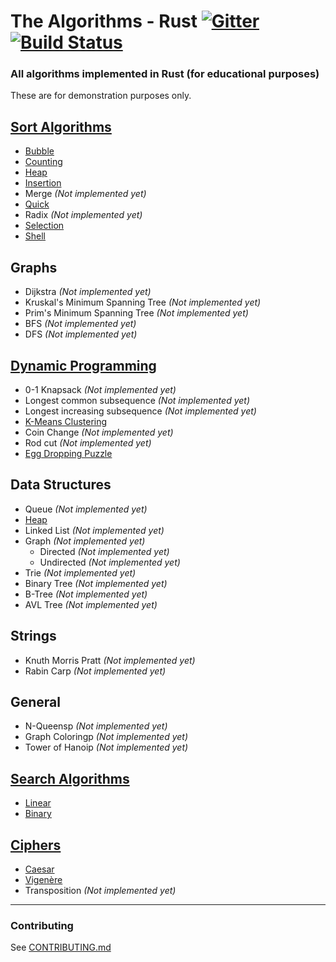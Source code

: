# The Algorithms - Rust [![Gitter](https://img.shields.io/gitter/room/the-algorithms/rust.svg?style=flat-square)](https://gitter.im/the-algorithms/rust) [![Build Status](https://travis-ci.com/TheAlgorithms/Rust.svg?branch=master)](https://travis-ci.com/TheAlgorithms/Rust)

### All algorithms implemented in Rust (for educational purposes)

These are for demonstration purposes only.

## [Sort Algorithms](./src/sorting)

- [Bubble](./src/sorting/bubble_sort.rs)
- [Counting](./src/sorting/counting_sort.rs)
- [Heap](./src/sorting/heap_sort.rs)
- [Insertion](./src/sorting/insertion_sort.rs)
- Merge _(Not implemented yet)_
- [Quick](./src/sorting/quick_sort.rs)
- Radix _(Not implemented yet)_
- [Selection](./src/sorting/selection_sort.rs)
- [Shell](./src/sorting/shell_sort.rs)

## Graphs

- Dijkstra _(Not implemented yet)_
- Kruskal's Minimum Spanning Tree _(Not implemented yet)_
- Prim's Minimum Spanning Tree _(Not implemented yet)_
- BFS _(Not implemented yet)_
- DFS  _(Not implemented yet)_

## [Dynamic Programming](./src/general)

- 0-1 Knapsack _(Not implemented yet)_
- Longest common subsequence _(Not implemented yet)_
- Longest increasing subsequence _(Not implemented yet)_
- [K-Means Clustering](./src/general/kmeans.rs)
- Coin Change _(Not implemented yet)_
- Rod cut _(Not implemented yet)_
- [Egg Dropping Puzzle](./src/dynamic_programming/egg_dropping.rs)

## Data Structures

- Queue _(Not implemented yet)_
- [Heap](.src/data_structures/heap.rs)
- Linked List _(Not implemented yet)_
- Graph _(Not implemented yet)_
  - Directed _(Not implemented yet)_
  - Undirected _(Not implemented yet)_
- Trie _(Not implemented yet)_
- Binary Tree _(Not implemented yet)_
- B-Tree _(Not implemented yet)_
- AVL Tree _(Not implemented yet)_

## Strings

- Knuth Morris Pratt _(Not implemented yet)_
- Rabin Carp _(Not implemented yet)_

## General

- N-Queensp _(Not implemented yet)_
- Graph Coloringp _(Not implemented yet)_
- Tower of Hanoip _(Not implemented yet)_

## [Search Algorithms](./src/searching)

- [Linear](./src/searching/linear_search.rs)
- [Binary](./src/searching/binary_search.rs)

## [Ciphers](./src/ciphers)

- [Caesar](./src/ciphers/caesar.rs)
- [Vigenère](./src/ciphers/vigenere.rs)
- Transposition _(Not implemented yet)_

---
### Contributing

See [CONTRIBUTING.md](CONTRIBUTING.md)
